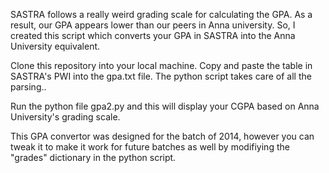 SASTRA follows a really weird grading scale for calculating the GPA. As a result, our GPA appears lower than our peers in Anna university.
So, I created this script which converts your GPA in SASTRA into the Anna University equivalent.

Clone this repository into your local machine. Copy and paste the table in SASTRA's PWI into the gpa.txt file. The python script takes care of all the parsing..

Run the python file gpa2.py and this will display your CGPA based on Anna University's grading scale.

This GPA convertor was designed for the batch of 2014, however you can tweak it to make it work for future batches as well by modifiying the "grades" dictionary in the python script.
